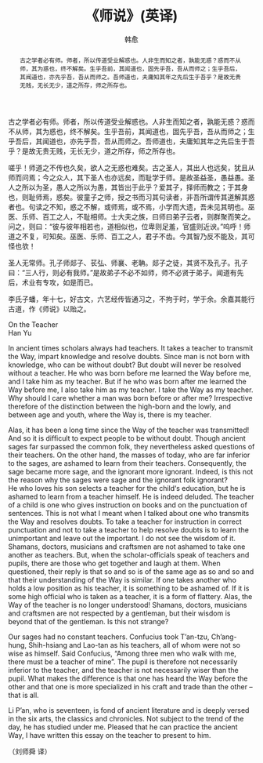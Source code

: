 ﻿---
layout: post
title: 《师说》(英译)
author: 韩愈
tags: [tag1 tag2]
comments: true
abstract: 古之学者必有师。师者，所以传道受业解惑也。人非生而知之者，孰能无惑？惑而不从师，其为惑也，终不解矣。生乎吾前，其闻道也，固先乎吾，吾从而师之；生乎吾后，其闻道也，亦先乎吾，吾从而师之。吾师道也，夫庸知其年之先后生于吾乎？是故无贵无贱，无长无少，道之所存，师之所存也。
category:
- 爱好
---

古之学者必有师。师者，所以传道受业解惑也。人非生而知之者，孰能无惑？惑而不从师，其为惑也，终不解矣。生乎吾前，其闻道也，固先乎吾，吾从而师之；生乎吾后，其闻道也，亦先乎吾，吾从而师之。吾师道也，夫庸知其年之先后生于吾乎？是故无贵无贱，无长无少，道之所存，师之所存也。

嗟乎！师道之不传也久矣，欲人之无惑也难矣。古之圣人，其出人也远矣，犹且从师而问焉；今之众人，其下圣人也亦远矣，而耻学于师。是故圣益圣，愚益愚。圣人之所以为圣，愚人之所以为愚，其皆出于此乎？爱其子，择师而教之；于其身也，则耻师焉，惑矣。彼童子之师，授之书而习其句读者，非吾所谓传其道解其惑者也。句读之不知，惑之不解，或师焉，或不焉，小学而大遗，吾未见其明也。巫医、乐师、百工之人，不耻相师。士大夫之族，曰师曰弟子云者，则群聚而笑之。问之，则曰：“彼与彼年相若也，道相似也，位卑则足羞，官盛则近谀。”呜呼！师道之不复，可知矣。巫医、乐师、百工之人，君子不齿。今其智乃反不能及，其可怪也欤！

圣人无常师。孔子师郯子、苌弘、师襄、老聃。郯子之徒，其贤不及孔子。孔子曰：“三人行，则必有我师。”是故弟子不必不如师，师不必贤于弟子。闻道有先后，术业有专攻，如是而已。

李氏子蟠，年十七，好古文，六艺经传皆通习之，不拘于时，学于余。余嘉其能行古道，作《师说》以贻之。


On the Teacher  
Han Yu  

In ancient times scholars always had teachers. It takes a teacher to transmit the Way, impart knowledge and resolve doubts. Since man is not born with knowledge, who can be without doubt? But doubt will never be resolved without a teacher. He who was born before me learned the Way before me, and I take him as my teacher. But if he who was born after me learned the Way before me, I also take him as my teacher. I take the Way as my teacher. Why should I care whether a man was born before or after me? Irrespective therefore of the distinction between the high-born and the lowly, and between age and youth, where the Way is, there is my teacher.
  
Alas, it has been a long time since the Way of the teacher was transmitted! And so it is difficult to expect people to be without doubt. Though ancient sages far surpassed the common folk, they nevertheless asked questions of their teachers. On the other hand, the masses of today, who are far inferior to the sages, are ashamed to learn from their teachers. Consequently, the sage became more sage, and the ignorant more ignorant. Indeed, is this not the reason why the sages were sage and the ignorant folk ignorant?  
He who loves his son selects a teacher for the child‘s education, but he is ashamed to learn from a teacher himself. He is indeed deluded. The teacher of a child is one who gives instruction on books and on the punctuation of sentences. This is not what I meant when I talked about one who transmits the Way and resolves doubts. To take a teacher for instruction in correct punctuation and not to take a teacher to help resolve doubts is to learn the unimportant and leave out the important. I do not see the wisdom of it. Shamans, doctors, musicians and craftsmen are not ashamed to take one another as teachers. But, when the scholar-officials speak of teachers and pupils, there are those who get together and laugh at them. When questioned, their reply is that so and so is of the same age as so and so and that their understanding of the Way is similar. If one takes another who holds a low position as his teacher, it is something to be ashamed of. If it is some high official who is taken as a teacher, it is a form of flattery. Alas, the Way of the teacher is no longer understood! Shamans, doctors, musicians and craftsmen are not respected by a gentleman, but their wisdom is beyond that of the gentleman. Is this not strange?

Our sages had no constant teachers. Confucius took T’an-tzu, Ch’ang-hung, Shih-hsiang and Lao-tan as his teachers, all of whom were not so wise as himself. Said Confucius, “Among three men who walk with me, there must be a teacher of mine”. The pupil is therefore not necessarily inferior to the teacher, and the teacher is not necessarily wiser than the pupil. What makes the difference is that one has heard the Way before the other and that one is more specialized in his craft and trade than the other – that is all.

Li P’an, who is seventeen, is fond of ancient literature and is deeply versed in the six arts, the classics and chronicles. Not subject to the trend of the day, he has studied under me. Pleased that he can practice the ancient Way, I have written this essay on the teacher to present to him.

（刘师舜 译）


